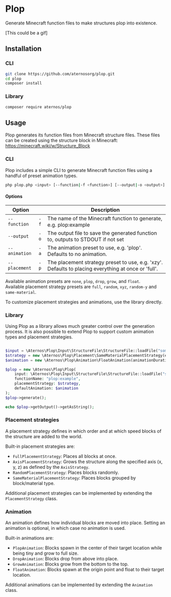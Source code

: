 # Plop
Generate Minecraft function files to make structures plop into existence.

[This could be a gif]

## Installation
### CLI
```bash
git clone https://github.com/aternosorg/plop.git
cd plop
composer install
```

### Library
```bash
composer require aternos/plop
```

## Usage

Plop generates its function files from Minecraft structure files.
These files can be created using the structure block in Minecraft: https://minecraft.wiki/w/Structure_Block

### CLI

Plop includes a simple CLI to generate Minecraft function files using a handful of preset animation types.

```bash
php plop.php <input> [--function|-f <function>] [--output|-o <output>] [--animation|-a <animation>] [--placement|-p <placement>]
```

#### Options

| Option        |      | Description                                                                                         |
|---------------|------|-----------------------------------------------------------------------------------------------------|
| `--function`  | `-f` | The name of the Minecraft function to generate, e.g. plop:example                                   |
| `--output`    | `-o` | The output file to save the generated function to, outputs to STDOUT if not set                     |
| `--animation` | `-a` | The animation preset to use, e.g. 'plop'. Defaults to no animation.                                 |
| `--placement` | `-p` | The placement strategy preset to use, e.g. 'xzy'. Defaults to placing everything at once or 'full'. |

Available animation presets are `none`, `plop`, `drop`, `grow`, and `float`.  
Available placement strategy presets are `full`, `random`, `xyz`, `random-y` and `same-material`.  

To customize placement strategies and animations, use the library directly.

### Library

Using Plop as a library allows much greater control over the generation process.
It is also possible to extend Plop to support custom animation types and placement strategies.

```php

$input = \Aternos\Plop\Input\StructureFile\StructureFile::loadFile("something.nbt");
$strategy = new \Aternos\Plop\Placement\SameMaterialPlacementStrategy(elementsPerTick: 3);
$animation = new \Aternos\Plop\Animation\FloatAnimation(animationDuration: 25, x: -10, y: 6, z: -10);

$plop = new \Aternos\Plop\Plop(
    input: \Aternos\Plop\Input\StructureFile\StructureFile::loadFile("something.nbt"),
    functionName: "plop:example",
    placementStrategy: $strategy,
    defaultAnimation: $animation
);
$plop->generate();

echo $plop->getOutput()->getAsString();
```

### Placement strategies

A placement strategy defines in which order and at which speed
blocks of the structure are added to the world. 

Built-in placement strategies are:
 - `FullPlacementStrategy`: Places all blocks at once.
 - `AxisPlacementStrategy`: Grows the structure along the specified axis (x, y, z) as defined by the `AxisStrategy`.
 - `RandomPlacementStrategy`: Places blocks randomly.
 - `SameMaterialPlacementStrategy`: Places blocks grouped by block/material type.

Additional placement strategies can be implemented by extending the `PlacementStrategy` class.

### Animation

An animation defines how individual blocks are moved into place.
Setting an animation is optional, in which case no animation is used.

Built-in animations are:
 - `PlopAnimation`: Blocks spawn in the center of their target location while being tiny and grow to full size.
 - `DropAnimation`: Blocks drop from above into place.
 - `GrowAnimation`: Blocks grow from the bottom to the top.
 - `FloatAnimation`: Blocks spawn at the origin point and float to their target location.

Additional animations can be implemented by extending the `Animation` class.
